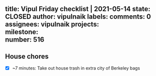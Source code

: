 title:	Vipul Friday checklist | 2021-05-14
state:	CLOSED
author:	vipulnaik
labels:	
comments:	0
assignees:	vipulnaik
projects:	
milestone:	
number:	516
--
## House chores

- [x] ~7 minutes: Take out house trash in extra city of Berkeley bags
